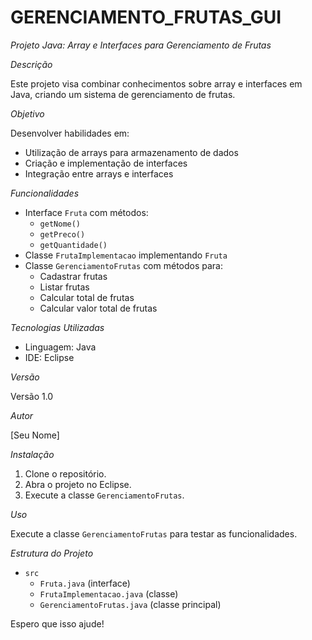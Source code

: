 # GERENCIAMENTO_FRUTAS_GUI


*Projeto Java: Array e Interfaces para Gerenciamento de Frutas*

*Descrição*

Este projeto visa combinar conhecimentos sobre array e interfaces em Java, criando um sistema de gerenciamento de frutas.

*Objetivo*

Desenvolver habilidades em:

- Utilização de arrays para armazenamento de dados
- Criação e implementação de interfaces
- Integração entre arrays e interfaces

*Funcionalidades*

- Interface `Fruta` com métodos:
    - `getNome()`
    - `getPreco()`
    - `getQuantidade()`
- Classe `FrutaImplementacao` implementando `Fruta`
- Classe `GerenciamentoFrutas` com métodos para:
    - Cadastrar frutas
    - Listar frutas
    - Calcular total de frutas
    - Calcular valor total de frutas

*Tecnologias Utilizadas*

- Linguagem: Java
- IDE: Eclipse

*Versão*

Versão 1.0

*Autor*

[Seu Nome]

*Instalação*

1. Clone o repositório.
2. Abra o projeto no Eclipse.
3. Execute a classe `GerenciamentoFrutas`.

*Uso*

Execute a classe `GerenciamentoFrutas` para testar as funcionalidades.

*Estrutura do Projeto*

- `src`
    - `Fruta.java` (interface)
    - `FrutaImplementacao.java` (classe)
    - `GerenciamentoFrutas.java` (classe principal)

Espero que isso ajude!